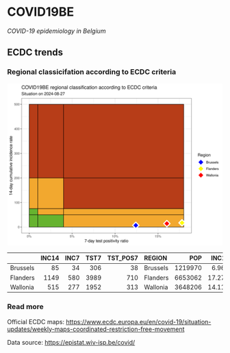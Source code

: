 
# COVID19BE

*COVID-19 epidemiology in Belgium*

## ECDC trends

### Regional classicifation according to ECDC criteria

![](COVID9BE-ecdc-trend.png)

|          | INC14 | INC7 | TST7 | TST\_POS7 | REGION   |     POP | INC14\_RT |       PR7 |          GR |
| :------- | ----: | ---: | ---: | --------: | :------- | ------: | --------: | --------: | ----------: |
| Brussels |    85 |   34 |  306 |        38 | Brussels | 1219970 |  6.967384 | 0.1241830 | \-0.3333333 |
| Flanders |  1149 |  580 | 3989 |       710 | Flanders | 6653062 | 17.270243 | 0.1779895 |   0.0193322 |
| Wallonia |   515 |  277 | 1952 |       313 | Wallonia | 3648206 | 14.116527 | 0.1603484 |   0.1638655 |

### Read more

Official ECDC maps:
<https://www.ecdc.europa.eu/en/covid-19/situation-updates/weekly-maps-coordinated-restriction-free-movement>

Data source: <https://epistat.wiv-isp.be/covid/>
